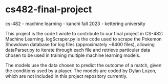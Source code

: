 # cs482-final-project
cs-482 - machine learning - kanchi fall 2023 - kettering university

This project is the code I wrote to contribute to our final project in CS-482: Machine Learning.
logScraper.py is the code used to scrape the Pokemon Showdown database 
for log files (approximately ~6400 files), allowing 
dataParser.py to iterate through each file and retrieve particular data chosen to be 
used in training multiple machine learning models. 

The models use the data chosen to predict the outcome of a match, given the
conditions used by a player. The models are coded by Dylan Lozon, which are not included
in this project repository currently.